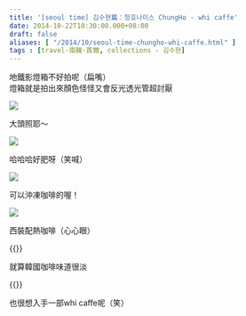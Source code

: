 ```yaml
---
title: '[seoul time] 김수현篇：청호나이스 ChungHo - whi caffe'
date: 2014-10-22T10:30:00.000+08:00
draft: false
aliases: [ "/2014/10/seoul-time-chungho-whi-caffe.html" ]
tags : [travel-南韓-首爾, collections - 김수현]
---
```


地鐵影燈箱不好拍呢（扁嘴）  
燈箱就是拍出來顏色怪怪又會反光透光管超討厭  

![](/images/seoulkshchungho.jpg)

大頭照耶～  

![](/images/seoulkshchungho1.jpg)

哈哈哈好肥呀（笑喊）  

![](/images/seoulkshchungho2.jpg)

可以沖凍咖啡的喔！  

![](/images/seoulkshchungho3.jpg)

西裝配熱咖啡（心心眼）  

{{<youtube FCXxmECEL8k>}}

就算韓國咖啡味道很淡  

{{<youtube lMSz8S7Iqw4>}}

也很想入手一部whi caffe呢（笑）
